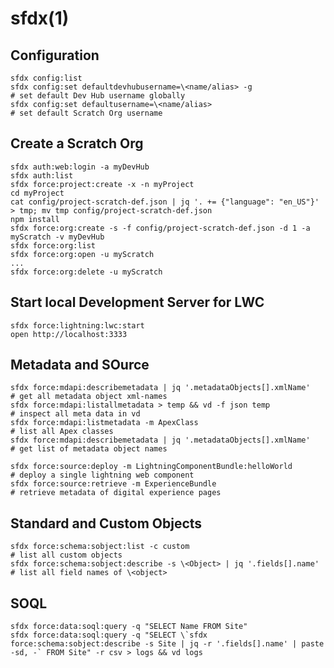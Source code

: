 # sfdx(1)

## Configuration

    sfdx config:list
    sfdx config:set defaultdevhubusername=\<name/alias> -g                             # set default Dev Hub username globally
    sfdx config:set defaultusername=\<name/alias>                                      # set default Scratch Org username

## Create a Scratch Org

    sfdx auth:web:login -a myDevHub
    sfdx auth:list
    sfdx force:project:create -x -n myProject
    cd myProject
    cat config/project-scratch-def.json | jq '. += {"language": "en_US"}' > tmp; mv tmp config/project-scratch-def.json
    npm install
    sfdx force:org:create -s -f config/project-scratch-def.json -d 1 -a myScratch -v myDevHub
    sfdx force:org:list
    sfdx force:org:open -u myScratch
    ...
    sfdx force:org:delete -u myScratch

## Start local Development Server for LWC

    sfdx force:lightning:lwc:start
    open http://localhost:3333

## Metadata and SOurce

    sfdx force:mdapi:describemetadata | jq '.metadataObjects[].xmlName'                # get all metadata object xml-names
    sfdx force:mdapi:listallmetadata > temp && vd -f json temp                         # inspect all meta data in vd
    sfdx force:mdapi:listmetadata -m ApexClass                                         # list all Apex classes
    sfdx force:mdapi:describemetadata | jq '.metadataObjects[].xmlName'                # get list of metadata object names

    sfdx force:source:deploy -m LightningComponentBundle:helloWorld                    # deploy a single lightning web component
    sfdx force:source:retrieve -m ExperienceBundle                                     # retrieve metadata of digital experience pages

## Standard and Custom Objects

    sfdx force:schema:sobject:list -c custom                                           # list all custom objects
    sfdx force:schema:sobject:describe -s \<Object> | jq '.fields[].name'               # list all field names of \<object>

## SOQL

    sfdx force:data:soql:query -q "SELECT Name FROM Site"
    sfdx force:data:soql:query -q "SELECT \`sfdx force:schema:sobject:describe -s Site | jq -r '.fields[].name' | paste -sd, -` FROM Site" -r csv > logs && vd logs
